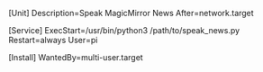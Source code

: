 [Unit]
Description=Speak MagicMirror News
After=network.target

[Service]
ExecStart=/usr/bin/python3 /path/to/speak_news.py
Restart=always
User=pi

[Install]
WantedBy=multi-user.target
